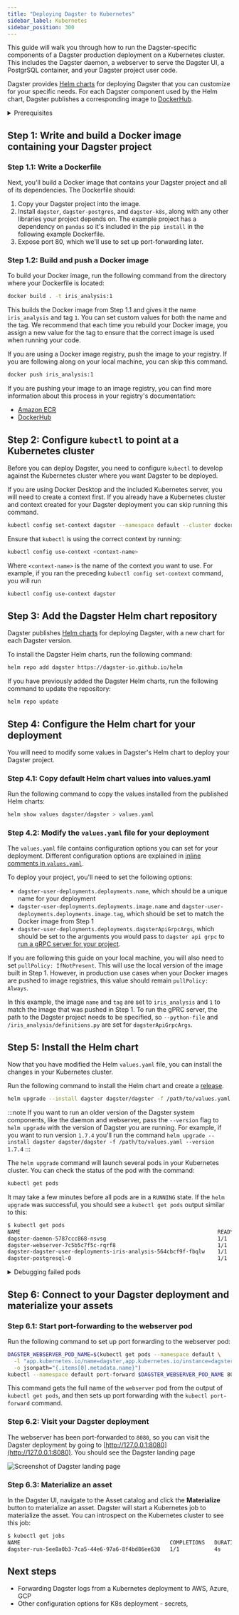 ```yaml
---
title: "Deploying Dagster to Kubernetes"
sidebar_label: Kubernetes
sidebar_position: 300
---
```


This guide will walk you through how to run the Dagster-specific components of a Dagster production deployment on a Kubernetes cluster. This includes the Dagster daemon, a webserver to serve the Dagster UI, a PostgrSQL container, and your Dagster project user code.

Dagster provides [Helm charts](https://github.com/dagster-io/dagster/tree/master/helm) for deploying Dagster that you can customize for your specific needs. For each Dagster component used by the Helm chart, Dagster publishes a corresponding image to [DockerHub](https://hub.docker.com/u/dagster).

<details>
  <summary>Prerequisites</summary>

To follow the steps in this guide, you'll need:

- **Familiarity with [Docker](https://docs.docker.com/)**, and:
  - **To have Docker installed**. [Docker installation guide](https://docs.docker.com/engine/install/)
  - **Access to a Docker image registry**, such as Amazon Web Services ECR or DockerHub. If you're following along on your local machine, this isn't required.
- **Familiarity with [Kubernetes](https://kubernetes.io/docs/home/)**, and:
  - **To have `kubectl` installed**. [Kubernetes installation guide](https://kubernetes.io/docs/tasks/tools/)
  - **An existing Kubernetes cluster**. To follow along on your local machine, [install Docker Desktop](https://docs.docker.com/desktop/kubernetes/) and turn on the included Kubernetes server.
- **Familiarity with [Helm](https://helm.sh/docs/)**, and:
  - **To have Helm 3 installed**. [Helm installation guide](https://helm.sh/docs/intro/install/)
- A Dagster project to deploy. You can also use the [example project](/todo):
  ```bash
  dagster project from-example --example deploy_k8s_beta --name deploy_k8s_beta
  ```

</details>


## Step 1: Write and build a Docker image containing your Dagster project
### Step 1.1: Write a Dockerfile
Next, you'll build a Docker image that contains your Dagster project and all of its dependencies. The Dockerfile should:
1. Copy your Dagster project into the image.
2. Install `dagster`, `dagster-postgres`, and `dagster-k8s`, along with any other libraries your project depends on. The example project has a dependency on `pandas` so it's included in the `pip install` in the following example Dockerfile.
3. Expose port 80, which we'll use to set up port-forwarding later.

<CodeExample filePath="guides/deployment/kubernetes/Dockerfile" language="docker" title="Example Dockerfile" />


### Step 1.2: Build and push a Docker image

To build your Docker image, run the following command from the directory where your Dockerfile is located:

```bash
docker build . -t iris_analysis:1
```
This builds the Docker image from Step 1.1 and gives it the name `iris_analysis` and tag `1`. You can set custom values for both the name and the tag. We recommend that each time you rebuild your Docker image, you assign a new value for the tag to ensure that the correct image is used when running your code.


If you are using a Docker image registry, push the image to your registry. If you are following along on your local machine, you can skip this command.

```bash
docker push iris_analysis:1
```

If you are pushing your image to an image registry, you can find more information about this process in your registry's documentation:
- [Amazon ECR](https://docs.aws.amazon.com/AmazonECR/latest/userguide/docker-push-ecr-image.html)
- [DockerHub](https://docs.docker.com/docker-hub/quickstart/#step-5-build-and-push-a-container-image-to-docker-hub-from-your-computer)


## Step 2: Configure `kubectl` to point at a Kubernetes cluster
Before you can deploy Dagster, you need to configure `kubectl` to develop against the Kubernetes cluster where you want Dagster to be deployed.

If you are using Docker Desktop and the included Kubernetes server, you will need to create a context first. If you already have a Kubernetes cluster and context created for your Dagster deployment you can skip running this command.
```bash
kubectl config set-context dagster --namespace default --cluster docker-desktop --user=docker-desktop
```

Ensure that `kubectl` is using the correct context by running:
```bash
kubectl config use-context <context-name>
```
Where `<context-name>` is the name of the context you want to use. For example, if you ran the preceding `kubectl config set-context` command, you will run
```bash
kubectl config use-context dagster
```

## Step 3: Add the Dagster Helm chart repository

Dagster publishes [Helm charts](https://artifacthub.io/packages/helm/dagster/dagster) for deploying Dagster, with a new chart for each Dagster version.

To install the Dagster Helm charts, run the following command:

```bash
helm repo add dagster https://dagster-io.github.io/helm
```

If you have previously added the Dagster Helm charts, run the following command to update the repository:

```bash
helm repo update
```

## Step 4: Configure the Helm chart for your deployment

You will need to modify some values in Dagster's Helm chart to deploy your Dagster project.

### Step 4.1: Copy default Helm chart values into values.yaml

Run the following command to copy the values installed from the published Helm charts:

```bash
helm show values dagster/dagster > values.yaml
```

### Step 4.2: Modify the `values.yaml` file for your deployment
The `values.yaml` file contains configuration options you can set for your deployment. Different configuration options are explained in [inline comments in `values.yaml`](https://artifacthub.io/packages/helm/dagster/dagster?modal=values).

To deploy your project, you'll need to set the following options:
- `dagster-user-deployments.deployments.name`, which should be a unique name for your deployment
- `dagster-user-deployments.deployments.image.name` and `dagster-user-deployments.deployments.image.tag`, which should be set to match the Docker image from Step 1
- `dagster-user-deployments.deployments.dagsterApiGrpcArgs`, which should be set to the arguments you would pass to `dagster api grpc` to [run a gRPC server for your project](https://docs.dagster.io/concepts/code-locations/workspace-files#running-your-own-grpc-server).

If you are following this guide on your local machine, you will also need to set `pullPolicy: IfNotPresent`. This will use the local version of the image built in Step 1. However, in production use cases when your Docker images are pushed to image registries, this value should remain `pullPolicy: Always`.

<CodeExample filePath="guides/deployment/kubernetes/minimal_values.yaml" language="yaml" title="Minimal changes to make to values.yaml" />

In this example, the image `name` and `tag` are set to `iris_analysis` and `1` to match the image that was pushed in Step 1. To run the gPRC server, the path to the Dagster project needs to be specified, so `--python-file` and `/iris_analysis/definitions.py` are set for `dagsterApiGrpcArgs`.


## Step 5: Install the Helm chart
Now that you have modified the Helm `values.yaml` file, you can install the changes in your Kubernetes cluster.

Run the following command to install the Helm chart and create a [release](https://helm.sh/docs/intro/using_helm/#three-big-concepts).

```bash
helm upgrade --install dagster dagster/dagster -f /path/to/values.yaml
```

:::note
If you want to run an older version of the Dagster system components, like the daemon and webserver, pass the `--version` flag to `helm upgrade` with the version of Dagster you are running. For example, if you want to run version `1.7.4` you'll run the command `helm upgrade --install dagster dagster/dagster -f /path/to/values.yaml --version 1.7.4`
:::

The `helm upgrade` command will launch several pods in your Kubernetes cluster. You can check the status of the pod with the command:

```bash
kubectl get pods
```

It may take a few minutes before all pods are in a `RUNNING` state. If the `helm upgrade` was successful, you should see a `kubectl get pods` output similar to this:

```bash
$ kubectl get pods
NAME                                                              READY   STATUS      AGE
dagster-daemon-5787ccc868-nsvsg                                   1/1     Running     3m41s
dagster-webserver-7c5b5c7f5c-rqrf8                                1/1     Running     3m41s
dagster-dagster-user-deployments-iris-analysis-564cbcf9f-fbqlw    1/1     Running     3m41s
dagster-postgresql-0                                              1/1     Running     3m41s
```

<details>
  <summary>Debugging failed pods</summary>

If one of the pods is in an error state, you can view the logs using the command

```bash
kubectl logs <pod-name>
```

For example, if the pod `dagster-webserver-7c5b5c7f5c-rqrf8` is in a `CrashLoopBackOff` state, the logs can be viewed with the command

```
kubectl logs dagster-webserver-7c5b5c7f5c-rqrf8
```

</details>


## Step 6: Connect to your Dagster deployment and materialize your assets

### Step 6.1: Start port-forwarding to the webserver pod
Run the following command to set up port forwarding to the webserver pod:

```bash
DAGSTER_WEBSERVER_POD_NAME=$(kubectl get pods --namespace default \
  -l "app.kubernetes.io/name=dagster,app.kubernetes.io/instance=dagster,component=dagster-webserver" \
  -o jsonpath="{.items[0].metadata.name}")
kubectl --namespace default port-forward $DAGSTER_WEBSERVER_POD_NAME 8080:80
```

This command gets the full name of the `webserver` pod from the output of `kubectl get pods`, and then sets up port forwarding with the `kubectl port-forward` command.

### Step 6.2: Visit your Dagster deployment

The webserver has been port-forwarded to `8080`, so you can visit the Dagster deployment by going to [http://127.0.0.1:8080](http://127.0.0.1:8080). You should see the Dagster landing page

![Screenshot of Dagster landing page](/img/placeholder.svg)

### Step 6.3: Materialize an asset
In the Dagster UI, navigate to the Asset catalog and click the **Materialize** button to materialize an asset. Dagster will start a Kubernetes job to materialize the asset. You can introspect on the Kubernetes cluster to see this job:

```bash
$ kubectl get jobs
NAME                                               COMPLETIONS   DURATION   AGE
dagster-run-5ee8a0b3-7ca5-44e6-97a6-8f4bd86ee630   1/1           4s         11s
```

## Next steps
- Forwarding Dagster logs from a Kubernetes deployment to AWS, Azure, GCP
- Other configuration options for K8s deployment - secrets,
